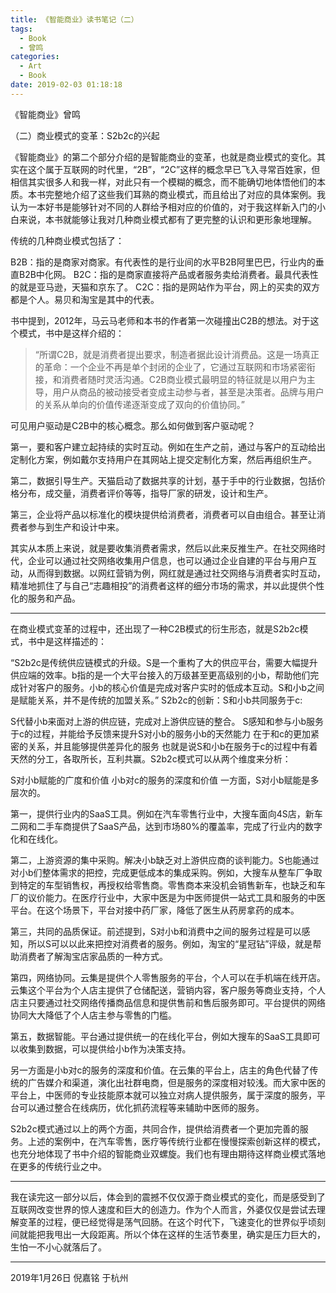 ```yaml
---
title: 《智能商业》读书笔记（二）
tags:
  - Book
  - 曾鸣
categories:
  - Art
  - Book
date: 2019-02-03 01:18:18
---
```


《智能商业》曾鸣

（二）商业模式的变革：S2b2c的兴起

<!-- more -->

《智能商业》的第二个部分介绍的是智能商业的变革，也就是商业模式的变化。其实在这个属于互联网的时代里，“2B”，“2C”这样的概念早已飞入寻常百姓家，但相信其实很多人和我一样，对此只有一个模糊的概念，而不能确切地体悟他们的本质。本书完整地介绍了这些我们耳熟的商业模式，而且给出了对应的具体案例。我认为一本好书是能够针对不同的人群给予相对应的价值的，对于我这样新入门的小白来说，本书就能够让我对几种商业模式都有了更完整的认识和更形象地理解。

传统的几种商业模式包括了：

B2B：指的是商家对商家。有代表性的是行业间的水平B2B阿里巴巴，行业内的垂直B2B中化网。
B2C：指的是商家直接将产品或者服务卖给消费者。最具代表性的就是亚马逊，天猫和京东了。
C2C：指的是网站作为平台，网上的买卖的双方都是个人。易贝和淘宝是其中的代表。


书中提到，2012年，马云马老师和本书的作者第一次碰撞出C2B的想法。对于这个模式，书中是这样介绍的：

>“所谓C2B，就是消费者提出要求，制造者据此设计消费品。这是一场真正的革命：一个企业不再是单个封闭的企业了，它通过互联网和市场紧密衔接，和消费者随时灵活沟通。C2B商业模式最明显的特征就是以用户为主导，用户从商品的被动接受者变成主动参与者，甚至是决策者。品牌与用户的关系从单向的价值传递逐渐变成了双向的价值协同。”

可见用户驱动是C2B中的核心概念。那么如何做到客户驱动呢？

第一，要和客户建立起持续的实时互动。例如在生产之前，通过与客户的互动给出定制化方案，例如戴尔支持用户在其网站上提交定制化方案，然后再组织生产。

第二，数据引导生产。天猫启动了数据共享的计划，基于手中的行业数据，包括价格分布，成交量，消费者评价等等，指导厂家的研发，设计和生产。

第三，企业将产品以标准化的模块提供给消费者，消费者可以自由组合。甚至让消费者参与到生产和设计中来。

其实从本质上来说，就是要收集消费者需求，然后以此来反推生产。在社交网络时代，企业可以通过社交网络收集用户信息，也可以通过企业自建的平台与用户互动，从而得到数据。以网红营销为例，网红就是通过社交网络与消费者实时互动，精准地抓住了与自己“志趣相投”的消费者这样的细分市场的需求，并以此提供个性化的服务和产品。

***

在商业模式变革的过程中，还出现了一种C2B模式的衍生形态，就是S2b2c模式，书中是这样描述的：

“S2b2c是传统供应链模式的升级。S是一个重构了大的供应平台，需要大幅提升供应端的效率。b指的是一个大平台接入的万级甚至更高级别的小b，帮助他们完成针对客户的服务。小b的核心价值是完成对客户实时的低成本互动。S和小b之间是赋能关系，并不是传统的加盟关系。”
S2b2c的创新：S和小b共同服务于c:

S代替小b来面对上游的供应链，完成对上游供应链的整合。
S感知和参与小b服务于c的过程，并能给予反馈来提升S对小b的服务小b的天然能力
在于和c的更加紧密的关系，并且能够提供差异化的服务
也就是说S和小b在服务于c的过程中有着天然的分工，各取所长，互利共赢。S2b2c模式可以从两个维度来分析：

S对小b赋能的广度和价值
小b对c的服务的深度和价值
一方面，S对小b赋能是多层次的。

第一，提供行业内的SaaS工具。例如在汽车零售行业中，大搜车面向4S店，新车二网和二手车商提供了SaaS产品，达到市场80%的覆盖率，完成了行业内的数字化和在线化。

第二，上游资源的集中采购。解决小b缺乏对上游供应商的谈判能力。S也能通过对小b们整体需求的把控，完成更低成本的集成采购。例如，大搜车从整车厂争取到特定的车型销售权，再授权给零售商。零售商本来没机会销售新车，也缺乏和车厂的议价能力。在医疗行业中，大家中医是为中医师提供一站式工具和服务的中医平台。在这个场景下，平台对接中药厂家，降低了医生从药房拿药的成本。

第三，共同的品质保证。前述提到，S对小b和消费中之间的服务过程是可以感知，所以S可以以此来把控对消费者的服务。例如，淘宝的“星冠钻”评级，就是帮助消费者了解淘宝店家品质的一种方式。

第四，网络协同。云集是提供个人零售服务的平台，个人可以在手机端在线开店。云集这个平台为个人店主提供了仓储配送，营销内容，客户服务等商业支持，个人店主只要通过社交网络传播商品信息和提供售前和售后服务即可。平台提供的网络协同大大降低了个人店主参与零售的门槛。

第五，数据智能。平台通过提供统一的在线化平台，例如大搜车的SaaS工具即可以收集到数据，可以提供给小b作为决策支持。

另一方面是小b对c的服务的深度和价值。在云集的平台上，店主的角色代替了传统的广告媒介和渠道，演化出社群电商，但是服务的深度相对较浅。而大家中医的平台上，中医师的专业技能原本就可以独立对病人提供服务，属于深度的服务，平台可以通过整合在线病历，优化抓药流程等来辅助中医师的服务。

S2b2c模式通过以上的两个方面，共同合作，提供给消费者一个更加完善的服务。上述的案例中，在汽车零售，医疗等传统行业都在慢慢探索创新这样的模式，也充分地体现了书中介绍的智能商业双螺旋。我们也有理由期待这样商业模式落地在更多的传统行业之中。

***

我在读完这一部分以后，体会到的震撼不仅仅源于商业模式的变化，而是感受到了互联网改变世界的惊人速度和巨大的创造力。作为个人而言，外婆仅仅是尝试去理解变革的过程，便已经觉得是荡气回肠。在这个时代下，飞速变化的世界似乎顷刻间就能把我甩出一大段距离。所以个体在这样的生活节奏里，确实是压力巨大的，生怕一不小心就落后了。

***

2019年1月26日
倪嘉铭 于杭州







